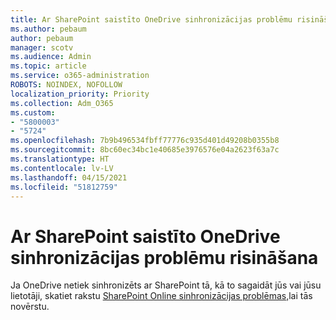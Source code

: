 ```yaml
---
title: Ar SharePoint saistīto OneDrive sinhronizācijas problēmu risināšana
ms.author: pebaum
author: pebaum
manager: scotv
ms.audience: Admin
ms.topic: article
ms.service: o365-administration
ROBOTS: NOINDEX, NOFOLLOW
localization_priority: Priority
ms.collection: Adm_O365
ms.custom:
- "5800003"
- "5724"
ms.openlocfilehash: 7b9b496534fbff77776c935d401d49208b0355b8
ms.sourcegitcommit: 8bc60ec34bc1e40685e3976576e04a2623f63a7c
ms.translationtype: HT
ms.contentlocale: lv-LV
ms.lasthandoff: 04/15/2021
ms.locfileid: "51812759"
---
```

# <a name="fix-onedrive-sync-issues-with-sharepoint"></a>Ar SharePoint saistīto OneDrive sinhronizācijas problēmu risināšana

Ja OneDrive netiek sinhronizēts ar SharePoint tā, kā to sagaidāt jūs vai jūsu lietotāji, skatiet rakstu [SharePoint Online sinhronizācijas problēmas,](https://support.office.com/article/fix-sharepoint-online-sync-problems-aaa2d172-8d45-4e94-9c04-5364d04ca2f4?ui=en-US&rs=en-US&ad=US)lai tās novērstu.
